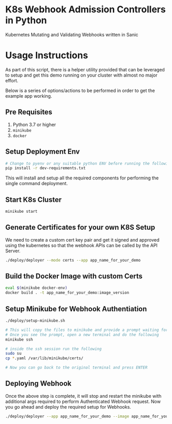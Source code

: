# K8s Webhook Admission Controllers in Python
Kubernetes Mutating and Validating Webhooks written in Sanic

# Usage Instructions

As part of this script, there is a helper utility provided that can be leveraged to setup and get this demo running
on your cluster with almost no major effort.

Below is a series of options/actions to be performed in order to get the example app working.

## Pre Requisites

1. Python 3.7 or higher
2. `minikube`
3. `docker`

## Setup Deployment Env

```bash
# Change to pyenv or any suitable python ENV before running the following
pip install -r dev-requirements.txt
```
This will install and setup all the required components for performing the single command deployment.

## Start K8s Cluster
```bash
minikube start
```

## Generate Certificates for your own K8S Setup

We need to create a custom cert key pair and get it signed and approved using the kubernetes so that the
webhook APIs can be called by the API Server.

```bash
./deploy/deployer --mode certs --app app_name_for_your_demo
```

## Build the Docker Image with custom Certs

```bash
eval $(minikube docker-env)
docker build . -t app_name_for_your_demo:image_version
```

## Setup Minikube for Webhook Authentiation
```bash
./deploy/setup-minikube.sh

# This will copy the files to minikube and provide a prompt waiting for your input.
# Once you see the prompt, open a new terminal and do the following
minikube ssh

# inside the ssh session run the following
sudo su
cp *.yaml /var/lib/minikube/certs/

# Now you can go back to the original terminal and press ENTER
```

## Deploying Webhook

Once the above step is complete, it will stop and restart the minikube with additional args
required to perform Authenticated Webhook request. Now you go ahead and deploy the
required setup for Webhooks.

```bash
./deploy/deployer --app app_name_for_your_demo --image app_name_for_your_demo:image_version
```

